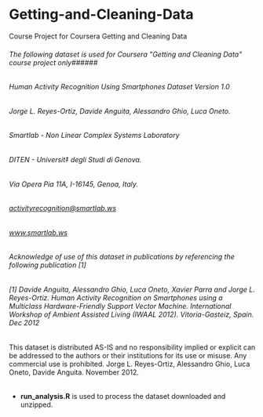 Getting-and-Cleaning-Data
=========================

Course Project for Coursera Getting and Cleaning Data

###### The following dataset is used for Coursera "Getting and Cleaning Data" course project only######

###### Human Activity Recognition Using Smartphones Dataset Version 1.0 ######

###### Jorge L. Reyes-Ortiz, Davide Anguita, Alessandro Ghio, Luca Oneto. ######
###### Smartlab - Non Linear Complex Systems Laboratory ######
###### DITEN - Universit‡ degli Studi di Genova. ######
###### Via Opera Pia 11A, I-16145, Genoa, Italy. ######
###### activityrecognition@smartlab.ws ######
###### www.smartlab.ws ######

###### Acknowledge of use of this dataset in publications by referencing the following publication [1]
###### [1] Davide Anguita, Alessandro Ghio, Luca Oneto, Xavier Parra and Jorge L. Reyes-Ortiz. Human Activity Recognition on Smartphones using a Multiclass Hardware-Friendly Support Vector Machine. International Workshop of Ambient Assisted Living (IWAAL 2012). Vitoria-Gasteiz, Spain. Dec 2012
This dataset is distributed AS-IS and no responsibility implied or explicit can be addressed to the authors or their institutions for its use or misuse. Any commercial use is prohibited.
Jorge L. Reyes-Ortiz, Alessandro Ghio, Luca Oneto, Davide Anguita. November 2012.
######
* **run_analysis.R** is used to process the dataset downloaded and unzipped.
